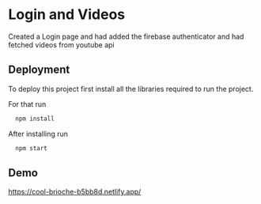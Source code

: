 # Login and Videos

Created a Login page and had added the firebase authenticator and had fetched videos from youtube api
## Deployment

To deploy this project first install all the libraries required to run the project.

For that run

```bash
  npm install
```
After installing run 
```bash
  npm start
```

## Demo

https://cool-brioche-b5bb8d.netlify.app/
